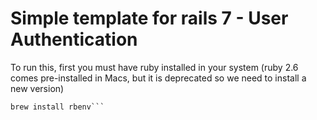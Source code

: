 # Simple template for rails 7 - User Authentication

To run this, first you must have ruby installed in your system (ruby 2.6 comes pre-installed in Macs, but it is deprecated so
we need to install a new version)

```terminal
brew install rbenv```
